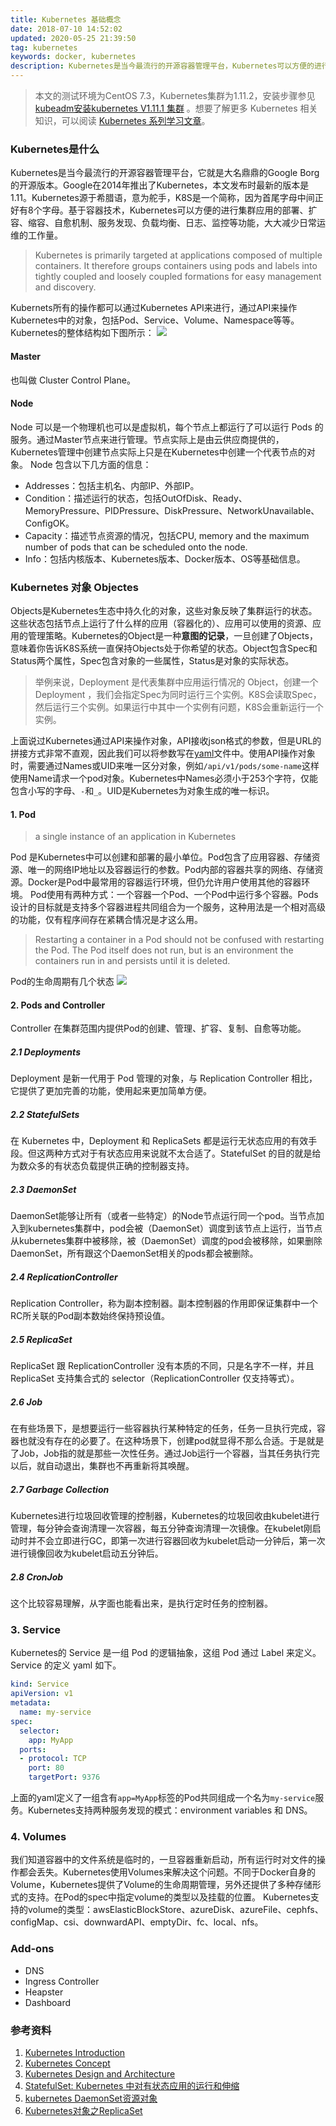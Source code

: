 ```yaml
---
title: Kubernetes 基础概念
date: 2018-07-10 14:52:02
updated: 2020-05-25 21:39:50
tag: kubernetes
keywords: docker, kubernetes
description: Kubernetes是当今最流行的开源容器管理平台，Kubernetes可以方便的进行集群应用的部署、扩容、缩容、自愈机制、服务发现、负载均衡、日志、监控等功能，大大减少日常运维的工作量。
---
```


> 本文的测试环境为CentOS 7.3，Kubernetes集群为1.11.2，安装步骤参见[kubeadm安装kubernetes V1.11.1 集群](https://www.edulinks.cn/2018/07/24/20180724-kubeadm-install-kubernetes/) 。想要了解更多 Kubernetes 相关知识，可以阅读 [Kubernetes 系列学习文章](http://www.edulinks.cn/2020/10/16/20201016-kubernetes-articles/)。

### Kubernetes是什么

Kubernetes是当今最流行的开源容器管理平台，它就是大名鼎鼎的Google Borg的开源版本。Google在2014年推出了Kubernetes，本文发布时最新的版本是1.11。Kubernetes源于希腊语，意为舵手，K8S是一个简称，因为首尾字母中间正好有8个字母。基于容器技术，Kubernetes可以方便的进行集群应用的部署、扩容、缩容、自愈机制、服务发现、负载均衡、日志、监控等功能，大大减少日常运维的工作量。
> Kubernetes is primarily targeted at applications composed of multiple containers. It therefore groups containers using pods and labels into tightly coupled and loosely coupled formations for easy management and discovery.

Kubernets所有的操作都可以通过Kubernetes API来进行，通过API来操作Kubernetes中的对象，包括Pod、Service、Volume、Namespace等等。Kubernetes的整体结构如下图所示：
![](20180710-k8s-base-concept/39469-20180710145045503-2069732975.png)

#### Master
也叫做 Cluster Control Plane。

#### Node
Node 可以是一个物理机也可以是虚拟机，每个节点上都运行了可以运行 Pods 的服务。通过Master节点来进行管理。节点实际上是由云供应商提供的，Kubernetes管理中创建节点实际上只是在Kubernetes中创建一个代表节点的对象。
Node 包含以下几方面的信息：

* Addresses：包括主机名、内部IP、外部IP。
* Condition：描述运行的状态，包括OutOfDisk、Ready、MemoryPressure、PIDPressure、DiskPressure、NetworkUnavailable、ConfigOK。
* Capacity：描述节点资源的情况，包括CPU, memory and the maximum number of pods that can be scheduled onto the node.
* Info：包括内核版本、Kubernetes版本、Docker版本、OS等基础信息。

### Kubernetes 对象 Objectes
Objects是Kubernetes生态中持久化的对象，这些对象反映了集群运行的状态。这些状态包括节点上运行了什么样的应用（容器化的）、应用可以使用的资源、应用的管理策略。Kubernetes的Object是一种**意图的记录**，一旦创建了Objects，意味着你告诉K8S系统一直保持Objects处于你希望的状态。Object包含Spec和Status两个属性，Spec包含对象的一些属性，Status是对象的实际状态。
> 举例来说，Deployment 是代表集群中应用运行情况的 Object，创建一个 Deployment ，我们会指定Spec为同时运行三个实例。K8S会读取Spec，然后运行三个实例。如果运行中其中一个实例有问题，K8S会重新运行一个实例。

上面说过Kubernetes通过API来操作对象，API接收json格式的参数，但是URL的拼接方式非常不直观，因此我们可以将参数写在[yaml](http://www.yaml.org)文件中。使用API操作对象时，需要通过Names或UID来唯一区分对象，例如```/api/v1/pods/some-name```这样使用Name请求一个pod对象。Kubernetes中Names必须小于253个字符，仅能包含小写的字母、```-```和```_```。UID是Kubernetes为对象生成的唯一标识。

#### 1. Pod
> a single instance of an application in Kubernetes

Pod 是Kubernetes中可以创建和部署的最小单位。Pod包含了应用容器、存储资源、唯一的网络IP地址以及容器运行的参数。Pod内部的容器共享的网络、存储资源。Docker是Pod中最常用的容器运行环境，但仍允许用户使用其他的容器环境。
Pod使用有两种方式：一个容器一个Pod、一个Pod中运行多个容器。Pods设计的目标就是支持多个容器进程共同组合为一个服务，这种用法是一个相对高级的功能，仅有程序间存在紧耦合情况是才这么用。
> Restarting a container in a Pod should not be confused with restarting the Pod. The Pod itself does not run, but is an environment the containers run in and persists until it is deleted.

Pod的生命周期有几个状态
![](20180710-k8s-base-concept/39469-20180710145529399-1771721835.png)

#### 2. Pods and Controller
Controller 在集群范围内提供Pod的创建、管理、扩容、复制、自愈等功能。

##### 2.1 Deployments
Deployment 是新一代用于 Pod 管理的对象，与 Replication Controller 相比，它提供了更加完善的功能，使用起来更加简单方便。

##### 2.2 StatefulSets
在 Kubernetes 中，Deployment 和 ReplicaSets 都是运行无状态应用的有效手段。但这两种方式对于有状态应用来说就不太合适了。StatefulSet 的目的就是给为数众多的有状态负载提供正确的控制器支持。

##### 2.3 DaemonSet
DaemonSet能够让所有（或者一些特定）的Node节点运行同一个pod。当节点加入到kubernetes集群中，pod会被（DaemonSet）调度到该节点上运行，当节点从kubernetes集群中被移除，被（DaemonSet）调度的pod会被移除，如果删除DaemonSet，所有跟这个DaemonSet相关的pods都会被删除。

##### 2.4 ReplicationController
Replication Controller，称为副本控制器。副本控制器的作用即保证集群中一个RC所关联的Pod副本数始终保持预设值。

##### 2.5 ReplicaSet
ReplicaSet 跟 ReplicationController 没有本质的不同，只是名字不一样，并且 ReplicaSet 支持集合式的 selector（ReplicationController 仅支持等式）。

##### 2.6 Job
在有些场景下，是想要运行一些容器执行某种特定的任务，任务一旦执行完成，容器也就没有存在的必要了。在这种场景下，创建pod就显得不那么合适。于是就是了Job，Job指的就是那些一次性任务。通过Job运行一个容器，当其任务执行完以后，就自动退出，集群也不再重新将其唤醒。

##### 2.7 Garbage Collection
Kubernetes进行垃圾回收管理的控制器，Kubernetes的垃圾回收由kubelet进行管理，每分钟会查询清理一次容器，每五分钟查询清理一次镜像。在kubelet刚启动时并不会立即进行GC，即第一次进行容器回收为kubelet启动一分钟后，第一次进行镜像回收为kubelet启动五分钟后。

##### 2.8 CronJob
这个比较容易理解，从字面也能看出来，是执行定时任务的控制器。

### 3. Service
Kubernetes的 Service 是一组 Pod 的逻辑抽象，这组 Pod 通过 Label 来定义。Service 的定义 yaml 如下。
```yaml
kind: Service
apiVersion: v1
metadata:
  name: my-service
spec:
  selector:
    app: MyApp
  ports:
  - protocol: TCP
    port: 80
    targetPort: 9376
```
上面的yaml定义了一组含有```app=MyApp```标签的Pod共同组成一个名为```my-service```服务。Kubernetes支持两种服务发现的模式：environment variables 和 DNS。

### 4. Volumes
我们知道容器中的文件系统是临时的，一旦容器重新启动，所有运行时对文件的操作都会丢失。Kubernetes使用Volumes来解决这个问题。不同于Docker自身的Volume，Kubernetes提供了Volume的生命周期管理，另外还提供了多种存储形式的支持。在Pod的spec中指定volume的类型以及挂载的位置。
Kubernetes支持的volume的类型：awsElasticBlockStore、azureDisk、azureFile、cephfs、configMap、csi、downwardAPI、emptyDir、fc、local、nfs。

### Add-ons

* DNS
* Ingress Controller
* Heapster
* Dashboard

### 参考资料

1. [Kubernetes Introduction](https://kubernetes.io/docs/user-journeys/users/cluster-operator/foundational/#section-1)
2. [Kubernetes Concept](https://kubernetes.io/docs/concepts/)
3. [Kubernetes Design and Architecture](https://github.com/kubernetes/community/blob/master/contributors/design-proposals/architecture/architecture.md#the-kubernetes-node)
4. [StatefulSet: Kubernetes 中对有状态应用的运行和伸缩](https://www.cnblogs.com/lykops/p/7348002.html)
5. [kubernetes DaemonSet资源对象](https://blog.csdn.net/ptmozhu/article/details/71101950)
6. [Kubernetes对象之ReplicaSet](https://www.jianshu.com/p/fd8d8d51741e)












